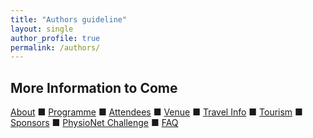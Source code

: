 ```yaml
---
title: "Authors guideline"
layout: single
author_profile: true
permalink: /authors/
---
```

More Information to Come
---

[About](../about/) &#9632; [Programme](../programme/) &#9632; [Attendees](../attendees/) &#9632; [Venue](../venue/) &#9632; [Travel Info](../travel) &#9632; [Tourism](../tourism/) &#9632; [Sponsors](../sponsors/) &#9632; [PhysioNet Challenge](../challenge/) &#9632; [FAQ](../faq/)